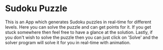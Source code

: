 # Sudoku Puzzle

This is an App which generates Sudoku puzzles in real-time for different levels. Here you can solve the puzzle and can get points for it. If you get stuck somewhere then feel free to have a glance at the solution. Lastly, if you don't wish to solve the puzzle then you can just click on 'Solve' and the solver program will solve it for you in real-time with animation.
